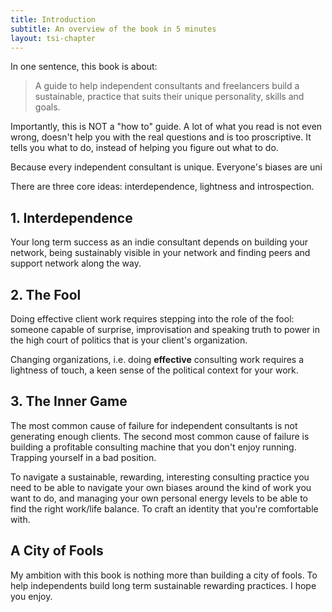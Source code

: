 ```yaml
---
title: Introduction
subtitle: An overview of the book in 5 minutes
layout: tsi-chapter
---
```


In one sentence, this book is about:

> A guide to help independent consultants and freelancers build a sustainable, practice that suits their unique personality, skills and goals.

Importantly, this is NOT a "how to" guide. A lot of what you read is not even wrong, doesn't help you with the real questions and is too proscriptive. It tells you what to do, instead of helping you figure out what to do.

Because every independent consultant is unique. Everyone's biases are uni

There are three core ideas: interdependence, lightness and introspection.

## 1. Interdependence

Your long term success as an indie consultant depends on building your network, being sustainably visible in your network and finding peers and support network along the way.

## 2. The Fool

Doing effective client work requires stepping into the role of the fool: someone capable of surprise, improvisation and speaking truth to power in the high court of politics that is your client's organization.

Changing organizations, i.e. doing **effective** consulting work requires a lightness of touch, a keen sense of the political context for your work.

## 3. The Inner Game

The most common cause of failure for independent consultants is not generating enough clients. The second most common cause of failure is building a profitable consulting machine that you don't enjoy running. Trapping yourself in a bad position.

To navigate a sustainable, rewarding, interesting consulting practice you need to be able to navigate your own biases around the kind of work you want to do, and managing your own personal energy levels to be able to find the right work/life balance. To craft an identity that you're comfortable with.

## A City of Fools

My ambition with this book is nothing more than building a city of fools. To help independents build long term sustainable rewarding practices. I hope you enjoy.